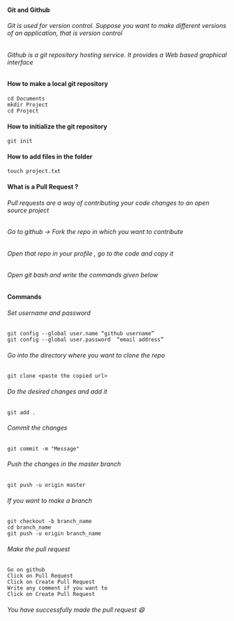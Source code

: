 #### Git and Github

###### Git is used for version control. Suppose you want to make different versions of an application, that is version control

###### Github is a git repository hosting service. It provides a Web based graphical interface

#### How to make a local git repository 
````
cd Documents
mkdir Project 
cd Project 
````
#### How to initialize the git repository
````
git init 
````
#### How to add files in the folder
````
touch project.txt
````
#### What is a Pull Request ?

###### Pull requests are a way of contributing your code changes to an open source project
###### Go to github -> Fork the repo in which you want to contribute
###### Open that repo in your profile , go to the code and copy it
###### Open git bash and write the commands given below 

#### Commands 
###### Set username and password 
````
git config --global user.name “github username”
git config --global user.password  “email address”
````
###### Go into the directory where you want to clone the repo
````
git clone <paste the copied url>
````
###### Do the desired changes and add it 
````
git add .
````
###### Commit the changes 
````
git commit -m "Message"
````
###### Push the changes in the master branch
````
git push -u origin master 
````
###### If you want to make a branch 
````
git checkout -b branch_name
cd branch_name
git push -u origin branch_name
````
###### Make the pull request 
````
Go on github
Click on Pull Request
Click on Create Pull Request 
Write any comment if you want to
Click on Create Pull Request
````
###### You have successfully made the pull request :smile:



